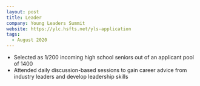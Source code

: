 ```yaml
---
layout: post
title: Leader
company: Young Leaders Summit
website: https://ylc.hsfts.net/yls-application
tags: 
  - August 2020 
---
```

<ul style = "padding-left:20px;">
<li>Selected as 1/200 incoming high school seniors out of an applicant pool of 1400 </li>
<li>Attended daily discussion-based sessions to gain career advice from industry leaders and develop leadership skills </li>
</ul>
